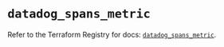 # `datadog_spans_metric`

Refer to the Terraform Registry for docs: [`datadog_spans_metric`](https://registry.terraform.io/providers/datadog/datadog/3.75.0/docs/resources/spans_metric).
